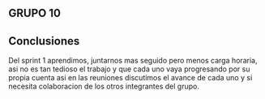 ## GRUPO 10

## Conclusiones

Del sprint 1 aprendimos, juntarnos mas seguido pero menos carga horaria, asi no es tan tedioso el trabajo y que cada uno vaya progresando por su propia cuenta asi en las reuniones discutimos el avance de cada uno y si necesita colaboracion de los otros integrantes del grupo.



